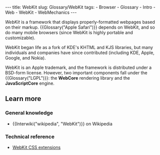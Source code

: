 --- title: WebKit slug: Glossary/WebKit tags: - Browser - Glossary - Intro - Web - WebKit - WebMechanics ---

*WebKit* is a framework that displays properly-formatted webpages based on their markup. {{Glossary("Apple Safari")}} depends on WebKit, and so do many mobile browsers (since WebKit is highly portable and customizable).

WebKit began life as a fork of KDE's KHTML and KJS libraries, but many individuals and companies have since contributed (including KDE, Apple, Google, and Nokia).

WebKit is an Apple trademark, and the framework is distributed under a BSD-form license. However, two important components fall under the {{Glossary("LGPL")}}: the **WebCore** rendering library and the **JavaScriptCore** engine.

Learn more
----------

### General knowledge

-   {{Interwiki("wikipedia", "WebKit")}} on Wikipedia

### Technical reference

-   [WebKit CSS extensions](/en-US/docs/Web/CSS/WebKit_Extensions)

